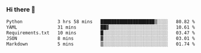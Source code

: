 ### Hi there 👋

<!--START_SECTION:waka-->

```txt
Python             3 hrs 58 mins   ████████████████████▒░░░░   80.82 %
YAML               31 mins         ██▓░░░░░░░░░░░░░░░░░░░░░░   10.61 %
Requirements.txt   10 mins         █░░░░░░░░░░░░░░░░░░░░░░░░   03.47 %
JSON               8 mins          ▓░░░░░░░░░░░░░░░░░░░░░░░░   03.01 %
Markdown           5 mins          ▒░░░░░░░░░░░░░░░░░░░░░░░░   01.74 %
```

<!--END_SECTION:waka-->

<!--
**Jonas-VanHaeken/Jonas-VanHaeken** is a ✨ _special_ ✨ repository because its `README.md` (this file) appears on your GitHub profile.

Here are some ideas to get you started:

- 🔭 I’m currently working on ...
- 🌱 I’m currently learning ...
- 👯 I’m looking to collaborate on ...
- 🤔 I’m looking for help with ...
- 💬 Ask me about ...
- 📫 How to reach me: ...
- 😄 Pronouns: ...
- ⚡ Fun fact: ...
-->
